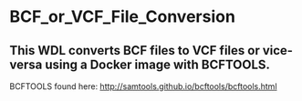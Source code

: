 # BCF_or_VCF_File_Conversion

## This WDL converts BCF files to VCF files or vice-versa using a Docker image with BCFTOOLS.

BCFTOOLS found here: http://samtools.github.io/bcftools/bcftools.html
